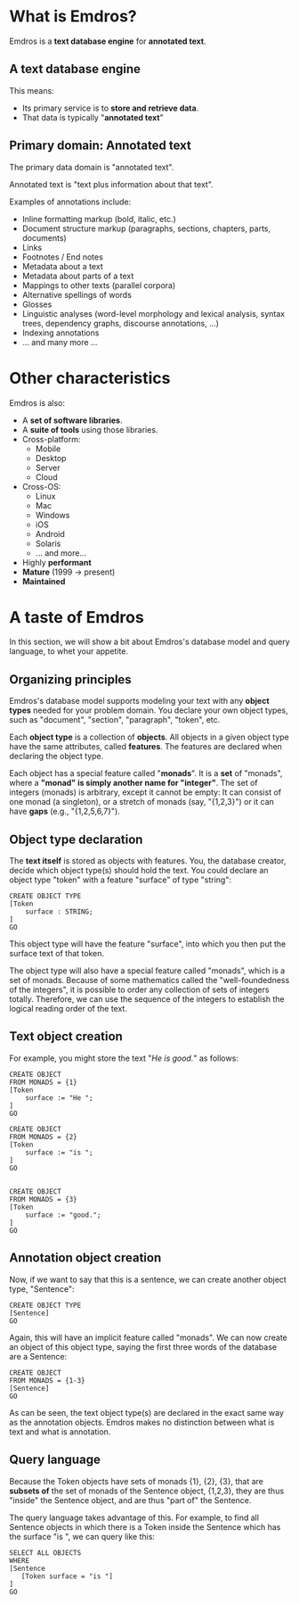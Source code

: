 # What is Emdros?

Emdros is a **text database engine** for **annotated text**.

## A text database engine

This means:

- Its primary service is to **store and retrieve data**.
- That data is typically "**annotated text**"

## Primary domain: Annotated text

The primary data domain is "annotated text".

Annotated text is "text plus information about that text".

Examples of annotations include:

- Inline formatting markup (bold, italic, etc.)
- Document structure markup (paragraphs, sections, chapters, parts, documents)
- Links
- Footnotes / End notes
- Metadata about a text
- Metadata about parts of a text
- Mappings to other texts (parallel corpora)
- Alternative spellings of words
- Glosses
- Linguistic analyses (word-level morphology and lexical analysis, syntax trees, dependency graphs, discourse annotations, ...)
- Indexing annotations
- ... and many more ...


# Other characteristics

Emdros is also:

- A **set of software libraries**.
- A **suite of tools** using those libraries.
- Cross-platform:
    - Mobile
    - Desktop
    - Server
    - Cloud
- Cross-OS:
    - Linux
    - Mac
    - Windows
    - iOS
    - Android
    - Solaris
    - ... and more...
- Highly **performant**
- **Mature** (1999 -> present)
- **Maintained**


# A taste of Emdros

In this section, we will show a bit about Emdros's database model and query language, to whet your appetite.

## Organizing principles

Emdros's database model supports modeling your text with any **object types** needed for your problem domain.  You declare your own object types, such as "document", "section", "paragraph", "token", etc.

Each **object type** is a collection of **objects**.  All objects in a given object type have the same attributes, called **features**.  The features are declared when declaring the object type.

Each object has a special feature called "**monads**".  It is a **set** of "monads", where a **"monad" is simply another name for "integer"**.  The set of integers (monads) is arbitrary, except it cannot be empty: It can consist of one monad (a singleton), or a stretch of monads (say, "{1,2,3}") or it can have **gaps** (e.g., "{1,2,5,6,7}").

## Object type declaration

The **text itself** is stored as objects with features.  You, the database creator, decide which object type(s) should hold the text.  You could declare an object type "token" with a feature "surface" of type "string":

```
CREATE OBJECT TYPE
[Token
    surface : STRING;
]
GO
```

This object type will have the feature "surface", into which you then put the surface text of that token.

The object type will also have a special feature called "monads", which is a set of monads.  Because of some mathematics called the "well-foundedness of the integers", it is possible to order any collection of sets of integers totally.  Therefore, we can use the sequence of the integers to establish the logical reading order of the text.

## Text object creation

For example, you might store the text "*He is good.*" as follows:

```
CREATE OBJECT  
FROM MONADS = {1}  
[Token
    surface := "He ";
]
GO  

CREATE OBJECT  
FROM MONADS = {2}  
[Token
    surface := "is ";
]
GO  


CREATE OBJECT  
FROM MONADS = {3}  
[Token
    surface := "good.";
]
GO  
```

## Annotation object creation

Now, if we want to say that this is a sentence, we can create another object type, "Sentence":


```
CREATE OBJECT TYPE
[Sentence]
GO
```

Again, this will have an implicit feature called "monads".  We can now create an object of this object type, saying the first three words of the database are a Sentence:

```
CREATE OBJECT  
FROM MONADS = {1-3}  
[Sentence]
GO  
```

As can be seen, the text object type(s) are declared in the exact same way as the annotation objects.  Emdros makes no distinction between what is text and what is annotation.


## Query language

Because the Token objects have sets of monads {1}, {2}, {3}, that are **subsets of** the set of monads of the Sentence object, {1,2,3}, they are thus "inside" the Sentence object, and are thus "part of" the Sentence.

The query language takes advantage of this.  For example, to find all Sentence objects in which there is a Token inside the Sentence which has the surface "is ", we can query like this:

```
SELECT ALL OBJECTS  
WHERE  
[Sentence
   [Token surface = "is "]
]
GO
```
